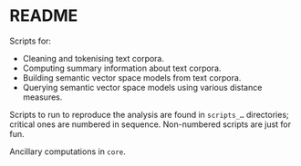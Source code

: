 # README #

Scripts for:
- Cleaning and tokenising text corpora.
- Computing summary information about text corpora.
- Building semantic vector space models from text corpora.
- Querying semantic vector space models using various distance measures.

Scripts to run to reproduce the analysis are found in `scripts_…` directories; critical ones are numbered in sequence. Non-numbered scripts are just for fun.

Ancillary computations in `core`.
